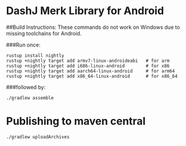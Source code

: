# DashJ Merk Library for Android

##Build Instructions:
These commands do not work on Windows due to missing toolchains for Android.

###Run once:
```shell
rustup install nightly
rustup +nightly target add armv7-linux-androideabi   # for arm
rustup +nightly target add i686-linux-android        # for x86
rustup +nightly target add aarch64-linux-android     # for arm64
rustup +nightly target add x86_64-linux-android      # for x86_64
```
###followed by:
```shell
./gradlew assemble
```
# Publishing to maven central
```shell
./gradlew uploadArchives
```